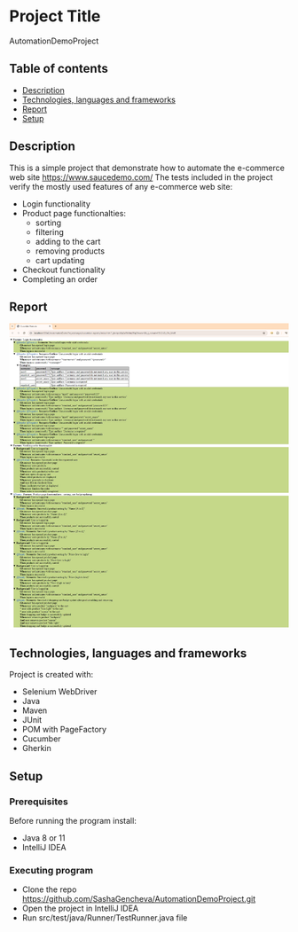 # Project Title
AutomationDemoProject

## Table of contents
* [Description](#description)
* [Technologies, languages and frameworks](#technologies-languages-and-frameworks)
* [Report](#report)
* [Setup](#setup)

## Description
This is a simple project that demonstrate how to automate the e-commerce web site https://www.saucedemo.com/
The tests included in the project verify the mostly used features of any e-commerce web site:
- Login functionality
- Product page functionalties:
  - sorting
  - filtering
  - adding to the cart
  - removing products
  - cart updating
- Checkout functionality
- Completing an order

## Report
![Report](src/test/resources/Report.jpg)

## Technologies, languages and frameworks
Project is created with:
* Selenium WebDriver
* Java
* Maven
* JUnit
* POM with PageFactory
* Cucumber
* Gherkin

## Setup
### Prerequisites
Before running the program install:
* Java 8 or 11
* IntelliJ IDEA

### Executing program
* Clone the repo https://github.com/SashaGencheva/AutomationDemoProject.git
* Open the project in IntelliJ IDEA
* Run src/test/java/Runner/TestRunner.java file
